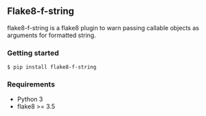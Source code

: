 ## Flake8-f-string

flake8-f-string is a flake8 plugin to warn passing callable objects as arguments for formatted string.

### Getting started
    
    $ pip install flake8-f-string
   

### Requirements

- Python 3
- flake8 >= 3.5
